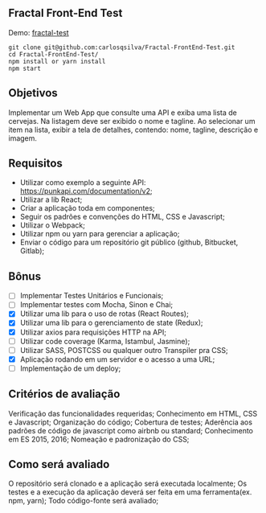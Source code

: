 ## Fractal Front-End Test

Demo: [fractal-test](http://fractal-test.surge.sh/)

```
git clone git@github.com:carlosqsilva/Fractal-FrontEnd-Test.git
cd Fractal-FrontEnd-Test/
npm install or yarn install
npm start
```

## Objetivos

Implementar um Web App que consulte uma API e exiba uma lista de cervejas. Na listagem deve ser exibido o nome e tagline. Ao selecionar um item na lista, exibir a tela de detalhes, contendo: nome, tagline, descrição e imagem.

## Requisitos

* Utilizar como exemplo a seguinte API: https://punkapi.com/documentation/v2;
* Utilizar a lib React;
* Criar a aplicação toda em componentes;
* Seguir os padrões e convenções do HTML, CSS e Javascript;
* Utilizar o Webpack;
* Utilizar npm ou yarn para gerenciar a aplicação;
* Enviar o código para um repositório git público (github, Bitbucket, Gitlab);

## Bônus

* [ ] Implementar Testes Unitários e Funcionais;
* [ ] Implementar testes com Mocha, Sinon e Chai;
* [x] Utilizar uma lib para o uso de rotas (React Routes);
* [x] Utilizar uma lib para o gerenciamento de state (Redux);
* [x] Utilizar axios para requisições HTTP na API;
* [ ] Utilizar code coverage (Karma, Istambul, Jasmine);
* [ ] Utilizar SASS, POSTCSS ou qualquer outro Transpiler pra CSS;
* [x] Aplicação rodando em um servidor e o acesso a uma URL;
* [ ] Implementação de um deploy;

## Critérios de avaliação

Verificação das funcionalidades requeridas;
Conhecimento em HTML, CSS e Javascript;
Organização do código;
Cobertura de testes;
Aderência aos padrões de código de javascript como airbnb ou standard;
Conhecimento em ES 2015, 2016;
Nomeação e padronização do CSS;

## Como será avaliado

O repositório será clonado e a aplicação será executada localmente;
Os testes e a execução da aplicação deverá ser feita em uma ferramenta(ex. npm, yarn);
Todo código-fonte será avaliado;
